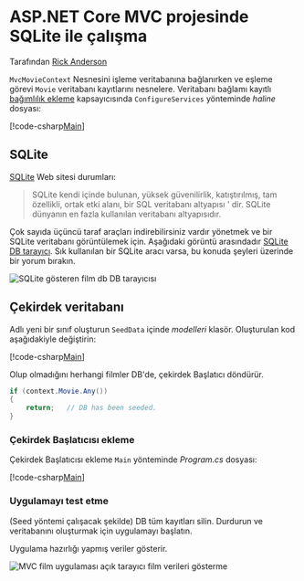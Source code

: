 # <a name="working-with-sqlite-in-an-aspnet-core-mvc-project"></a>ASP.NET Core MVC projesinde SQLite ile çalışma

Tarafından [Rick Anderson](https://twitter.com/RickAndMSFT)

`MvcMovieContext` Nesnesini işleme veritabanına bağlanırken ve eşleme görevi `Movie` veritabanı kayıtlarını nesnelere. Veritabanı bağlamı kayıtlı [bağımlılık ekleme](xref:fundamentals/dependency-injection) kapsayıcısında `ConfigureServices` yönteminde *haline* dosyası:

[!code-csharp[Main](../../tutorials/first-mvc-app-xplat/start-mvc/sample/MvcMovie/Startup.cs?name=snippet2&highlight=6-8)]

## <a name="sqlite"></a>SQLite

[SQLite](https://www.sqlite.org/) Web sitesi durumları:

> SQLite kendi içinde bulunan, yüksek güvenilirlik, katıştırılmış, tam özellikli, ortak etki alanı, bir SQL veritabanı altyapısı ' dir. SQLite dünyanın en fazla kullanılan veritabanı altyapısıdır.

Çok sayıda üçüncü taraf araçları indirebilirsiniz vardır yönetmek ve bir SQLite veritabanı görüntülemek için. Aşağıdaki görüntü arasındadır [SQLite DB tarayıcı](http://sqlitebrowser.org/). Sık kullanılan bir SQLite aracı varsa, bu konuda şeyleri üzerinde bir yorum bırakın.

![SQLite gösteren film db DB tarayıcısı](../../tutorials/first-mvc-app-xplat/working-with-sql/_static/dbb.png)

## <a name="seed-the-database"></a>Çekirdek veritabanı

Adlı yeni bir sınıf oluşturun `SeedData` içinde *modelleri* klasör. Oluşturulan kod aşağıdakiyle değiştirin:

[!code-csharp[Main](../../tutorials/first-mvc-app/start-mvc/sample/MvcMovie/Models/SeedData.cs?name=snippet_1)]

Olup olmadığını herhangi filmler DB'de, çekirdek Başlatıcı döndürür.

```csharp
if (context.Movie.Any())
{
    return;   // DB has been seeded.
}
```

<a name="si"></a>
### <a name="add-the-seed-initializer"></a>Çekirdek Başlatıcısı ekleme

Çekirdek Başlatıcısı ekleme `Main` yönteminde *Program.cs* dosyası:

[!code-csharp[Main](../../tutorials/first-mvc-app/start-mvc/sample/MvcMovie/Program.cs?highlight=6,16-32)]

### <a name="test-the-app"></a>Uygulamayı test etme

(Seed yöntemi çalışacak şekilde) DB tüm kayıtları silin. Durdurun ve veritabanını oluşturmak için uygulamayı başlatın.
   
Uygulama hazırlığı yapmış veriler gösterir.

![MVC film uygulaması açık tarayıcı film verileri gösterme](../../tutorials/first-mvc-app/working-with-sql/_static/m55.png)
